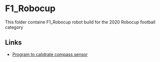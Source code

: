 # F1_Robocup

This folder containe F1_Robocup robot build for the 2020 Robocup football category

## Links
* [Program to calidrate compass sensor](./KolibCompass.sb)
